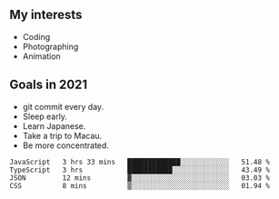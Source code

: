 ## My interests

- Coding
- Photographing
- Animation

## Goals in 2021

- git commit every day.
- Sleep early.
- Learn Japanese.
- Take a trip to Macau.
- Be more concentrated.

<!--START_SECTION:waka-->
```text
JavaScript   3 hrs 33 mins   █████████████░░░░░░░░░░░░   51.48 % 
TypeScript   3 hrs           ███████████░░░░░░░░░░░░░░   43.49 % 
JSON         12 mins         ▓░░░░░░░░░░░░░░░░░░░░░░░░   03.03 % 
CSS          8 mins          ▒░░░░░░░░░░░░░░░░░░░░░░░░   01.94 % 
```
<!--END_SECTION:waka-->
